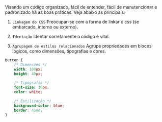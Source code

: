 Visando um código organizado, fácil de entender, fácil de manutencionar e padronizado há as boas práticas. Veja abaixo as principais:

1. `Linkagem do CSS` 
	Preocupar-se com a forma de linkar o css (se embarcado, interno ou externo).

2. `Identação`
	Identar corretamente o código é vital.

3. `Agrupagem de estilos relacionados`
	Agrupe propriedades em blocos lógicos, como dimensões, tipografias e cores.
```CSS
button {
	/* Dimensões */
	width: 100px;
	height: 40px;
	
	/* Tipografia */
	font-size: 16px;
	color: white;
	
	/* Estilização */
	background-color: blue;
	border: none;
}
```